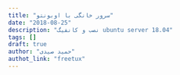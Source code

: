 ```yaml
---
title: "سرور خانگی با اوبونتو"
date: "2018-08-25"
description: "نصب و کانفیگ ubuntu server 18.04"
tags: []
draft: true
author: "حمید صیدی"
authot_link: "freetux"
---
```


